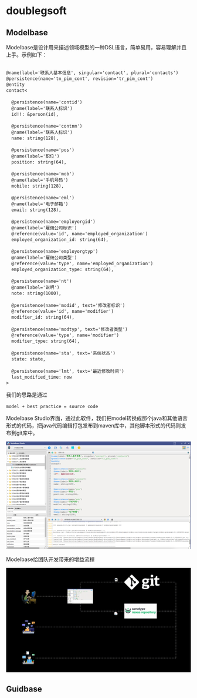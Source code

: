 doublegsoft
===========

## Modelbase

Modelbase是设计用来描述领域模型的一种DSL语言，简单易用，容易理解并且上手。示例如下：

```

@name(label='联系人基本信息', singular='contact', plural='contacts')
@persistence(name='tn_pim_cont', revision='tr_pim_cont')
@entity
contact<
  
  @persistence(name='contid')
  @name(label='联系人标识')
  id!!: &person(id),

  @persistence(name='contnm')
  @name(label='联系人标识')
  name: string(128),

  @persistence(name='pos')
  @name(label='职位')
  position: string(64),

  @persistence(name='mob')
  @name(label='手机号码')
  mobile: string(128),

  @persistence(name='eml')
  @name(label='电子邮箱')
  email: string(128),

  @persistence(name='employorgid')
  @name(label='雇佣公司标识')
  @reference(value='id', name='employed_organization')
  employed_organization_id: string(64),

  @persistence(name='employorgtyp')
  @name(label='雇佣公司类型')
  @reference(value='type', name='employed_organization')
  employed_organization_type: string(64),

  @persistence(name='nt')
  @name(label='说明')
  note: string(1000),
  
  @persistence(name='modid', text='修改者标识')
  @reference(value='id', name='modifier')
  modifier_id: string(64),

  @persistence(name='modtyp', text='修改者类型')
  @reference(value='type', name='modifier')
  modifier_type: string(64),

  @persistence(name='sta', text='系统状态')
  state: state,
  
  @persistence(name='lmt', text='最近修改时间')
  last_modified_time: now
>
```

我们的思路是通过

```
model + best practice = source code
```

Modelbase Studio界面，通过此软件，我们把model转换成那个java和其他语言形式的代码，把java代码编辑打包发布到maven库中，其他脚本形式的代码则发布到git库中。

![](asset/image/modelbase-studio.png)

Modelbase给团队开发带来的增益流程

![](asset/image/management.gif)

## Guidbase